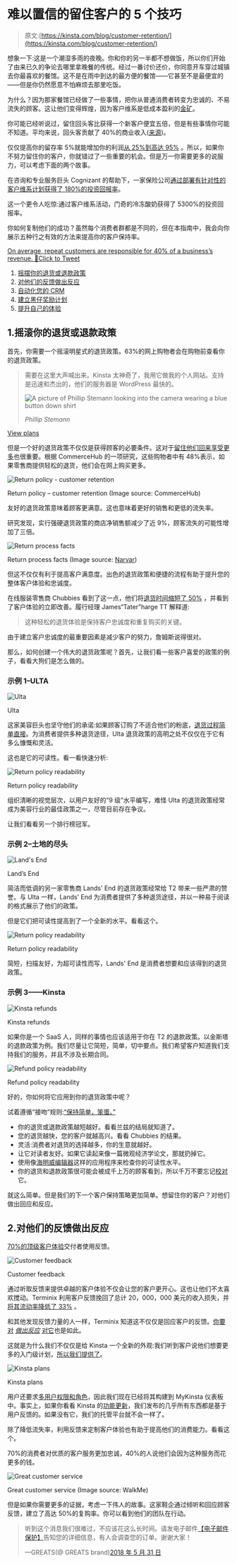 # 难以置信的留住客户的 5 个技巧

> 原文:[https://kinsta.com/blog/customer-retention/](https://kinsta.com/blog/customer-retention/)

想象一下:这是一个潮湿多雨的夜晚。你和你的另一半都不想做饭，所以你们开始了由来已久的争论去哪里拿晚餐的传统。经过一番讨价还价，你同意开车穿过城镇去你最喜欢的餐馆。这不是在雨中到达的最方便的餐馆——它甚至不是最便宜的——但是你仍然愿意不怕麻烦去那里吃饭。

为什么？因为那家餐馆已经做了一些事情，把你从普通消费者转变为忠诚的、不易流失的顾客。这让他们变得辉煌，因为客户维系是低成本盈利的[金矿](https://www.ngdata.com/what-is-customer-retention/)。

你可能已经听说过，留住回头客比获得一个新客户便宜五倍，但是有些事情你可能不知道。平均来说，回头客贡献了 40%的商业收入([来源](https://blog.smile.io/repeat-customers-profitable-stats-to-prove))。

仅仅提高你的留存率 5%就能增加你的利润[从 25%到高达 95%](https://www.second-to-none.com/understanding-the-importance-of-customer-retention-rates/) 。所以，如果你不努力留住你的客户，你就错过了一些重要的机会。但是万一你需要更多的说服力，可以考虑下面的两个故事。

在咨询和专业服务巨头 Cognizant 的帮助下，一家保险公司[通过部署有针对性的客户维系计划获得了 180%的投资回报率](https://www.cognizant.com/case-studies/insurance-customer-retention-strategy)。

这一个更令人吃惊:通过客户维系活动，门奇的冷冻酸奶获得了 5300%的投资回报率。

你如何复制他们的成功？虽然每个消费者群都是不同的，但在本指南中，我会向你展示五种行之有效的方法来提高你的客户保持率。

[On average, repeat customers are responsible for 40% of a business’s revenue. 🤑Click to Tweet](https://twitter.com/intent/tweet?url=https%3A%2F%2Fbit.ly%2F2YXPDCJ&via=kinsta&text=On+average%2C+repeat+customers+are+responsible+for+40%25+of+a+business%E2%80%99s+revenue.+%F0%9F%A4%91&hashtags=smallbusiness%2Cstartups)

1.  [摇摆你的退货或退款政策](#returns-policy)
2.  [对他们的反馈做出反应](#customer-feedback)
3.  [自动化您的 CRM](#automate-crm)
4.  [建立黑仔奖励计划](#rewards-programs)
5.  [提升自己的体验](#elevate-experience)

## 1.摇滚你的退货或退款政策

首先，你需要一个摇滚明星式的退货政策。63%的网上购物者会在购物前查看你的退货政策。





> 需要在这里大声喊出来。Kinsta 太神奇了，我用它做我的个人网站。支持是迅速和杰出的，他们的服务器是 WordPress 最快的。
> 
> <footer class="wp-block-kinsta-client-quote__footer">
> 
> ![A picture of Phillip Stemann looking into the camera wearing a blue button down shirt](img/12b77bdcd297e9bf069df2f3413ad833.png)
> 
> <cite class="wp-block-kinsta-client-quote__cite">Phillip Stemann</cite></footer>

[View plans](https://kinsta.com/plans/)

但是一个好的退货政策不仅仅是获得顾客的必要条件。这对于[留住他们回来享受更多](https://www.bigcommerce.com/blog/create-a-returns-and-exchanges-policy-that-sells/)也很重要。根据 CommerceHub 的一项研究，这些购物者中有 48%表示，如果零售商提供轻松的退货，他们会在网上购买更多。

![Return policy - customer retention](img/5c2cafe2a7584d15ac0a9fd585d99a8e.png)

Return policy – customer retention (Image source: CommerceHub)



友好的退货政策意味着顾客更满意。这也意味着更好的销售和更低的流失率。

研究发现，实行强硬退货政策的商店净销售额减少了近 9%，顾客流失的可能性增加了三倍。

![Return process facts](img/1973ed7aa4b7481d1075d37b30383d91.png)

Return process facts (Image source: [Narvar](http://see.narvar.com/rs/249-TEC-8img/Narvar_Consumer_Survey_Returns_June2017.pdf))



但这不仅仅有利于提高客户满意度。出色的退货政策和便捷的流程有助于提升您的整体客户体验和忠诚度。

在线服装零售商 Chubbies 看到了这一点，他们将[退货时间缩短了 50%](https://www.easypost.com/chubbies-case-study.html) ，并看到了客户体验的立即改善。履行经理 James“Tater”harge TT 解释道:

> 这种轻松的退货体验是保持客户忠诚度和重复购买的关键。

由于建立客户忠诚度的最重要因素是减少客户的努力，詹姆斯说得很对。

那么，如何创建一个伟大的退货政策呢？首先，让我们看一些客户喜爱的政策的例子，看看大狗们是怎么做的。

### 示例 1–ULTA

![Ulta](img/f86596abd06546681bafb4973a0ee9d6.png)

Ulta



这家美容巨头也坚守他们的承诺:如果顾客订购了不适合他们的粉底，[退货过程简单直接](https://www.ulta.com/guestservices/guestServicesCenterDetails.jsp#ReturnPolicy)。为消费者提供多种退货途径，Ulta 退货政策的高明之处不仅仅在于它有多么慷慨和灵活。

这也是它的可读性。看一看快速分析:

![Return policy readability](img/9d65353f60bb5c8b245367c23f5130c2.png)

Return policy readability



组织清晰的视觉层次，以用户友好的“9 级”水平编写，难怪 Ulta 的退货政策经常成为美容行业的最佳政策之一，尽管目前存在争议。

让我们看看另一个排行榜冠军。

### 示例 2–土地的尽头

![Land's End](img/534c98c062300719270a2f18f31bd64d.png)

Land’s End



简洁而低调的另一家零售商 Lands' End 的退货政策经常给 T2 带来一些严肃的赞誉。与 Ulta 一样，Lands' End 为消费者提供了多种退货途径，并以一种易于阅读的格式展示了他们的政策。

但是它们把可读性提高到了一个全新的水平。看看这个。

![Return policy readability](img/b1ccc80b553bea46f1e3da4481686855.png)

Return policy readability



简短，扫描友好，为超可读性而写，Lands' End 是消费者想要和应该得到的退货政策。

### 示例 3——Kinsta

![Kinsta refunds](img/32230798210a6c68f11c34c27f0e9a70.png)

Kinsta refunds



如果你是一个 SaaS 人，同样的事情也应该适用于你在 T2 的退款政策。以金斯塔的退款政策为例。我们尽量让它简短，简单，切中要点。我们希望客户知道我们支持我们的服务，并且不涉及长期合同。

![Refund policy readability](img/3359fd3b01a3820bc2e4fb210cefc132.png)

Refund policy readability



好的，你如何将它应用到你的退货政策中呢？

试着遵循“接吻”规则:[“保持简单，笨蛋。”](https://www.interaction-design.org/literature/article/kiss-keep-it-simple-stupid-a-design-principle)

*   你的退货或退款政策越短越好。看看兰兹的结局就知道了。
*   您的退货越快，您的客户就越高兴。看看 Chubbies 的结果。
*   灵活:消费者对退货的选择越多，你的生意就越好。
*   让它对读者友好。如果它读起来像一篇微观经济学论文，那就扔掉它。
*   使用像[海明威编辑器](http://www.hemingwayapp.com/)这样的应用程序来检查你的可读性水平。
*   你的退货和退款政策很可能会被成千上万的顾客看到，所以千万不要忘记[校对](https://kinsta.com/blog/proofreading-tips/)它。

就这么简单。但是我们的下一个客户保持策略更加简单。想留住你的客户？对他们做出回应和反应。

## 2.对他们的反馈做出反应

[70%的顶级客户体验](https://www.unicomcorp.com/blog/customer-experience-statistics-infographic/)交付者使用反馈。

![Customer feedback](img/8ed58e04e4e8b954489f896a26a9ee6a.png)

Customer feedback



通过听取反馈来提供卓越的客户体验不仅会让您的客户更开心。这也让他们不太喜欢搅动。Terminix 利用客户反馈挽回了总计 20，000，000 美元的收入损失，并[将其流动率降低了 33%](https://conversionxl.com/blog/customer-retention-strategy/) 。

和其他发现反馈力量的人一样，Terminix 知道这不仅仅是回应客户的反馈。[你要对](https://www.typeform.com/blog/guides/customer-success/improve-retention-and-loyalty-through-feedback/) [*做出反应*](https://www.typeform.com/blog/guides/customer-success/improve-retention-and-loyalty-through-feedback/) [对它](https://www.typeform.com/blog/guides/customer-success/improve-retention-and-loyalty-through-feedback/)也是如此。

这就是为什么我们不仅仅是给 Kinsta 一个全新的外观:我们听到客户说他们想要更多的入门级计划，[所以我们提供了](https://kinsta.com/blog/new-kinsta/)。

![Kinsta plans](img/faccb380379c5e1a988361951c193a1a.png)

Kinsta plans



用户还要求[多用户权限和角色](https://kinsta.com/feature-updates/multi-user-access-permissions/)，因此我们现在已经将其构建到 MyKinsta 仪表板中。事实上，如果你看看 Kinsta 的[功能更新](https://kinsta.com/feature-updates/)，我们发布的几乎所有东西都是基于用户反馈的。如果没有它，我们的托管平台就不会一样了。

除了降低流失率，利用反馈来定制客户体验也有助于提高他们的消费能力。看看这个。

70%的消费者对优质的客户服务更加忠诚，40%的人说他们会因为这种服务而花更多的钱。

![Great customer service](img/7218f96cfbe27ef88d35039d5eb1a50d.png)

Great customer service (Image source: WalkMe)



但是如果你需要更多的证据，考虑一下伟人的故事。这家鞋企通过倾听和回应顾客反馈，建立了高达 50%的复购率。你可以看到他们的团队在行动。

> 听到这个消息我们很难过，不应该花这么长时间。请发电子邮件[【电子邮件保护】](/cdn-cgi/l/email-protection)告知您的详细信息，有人会调查您的订单。谢谢大家！
> 
> —GREATS(@ GREATS brand)[2018 年 5 月 31 日](https://twitter.com/greatsbrand/status/1002213160718360581?ref_src=twsrc%5Etfw)